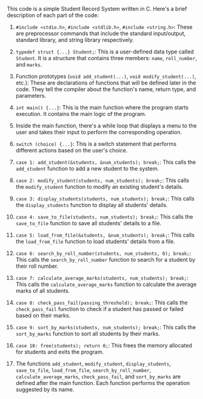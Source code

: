 This code is a simple Student Record System written in C. Here's a brief description of each part of the code:

1. `#include <stdio.h>`, `#include <stdlib.h>`, `#include <string.h>`: These are preprocessor commands that include the standard input/output, standard library, and string library respectively.

2. `typedef struct {...} Student;`: This is a user-defined data type called `Student`. It is a structure that contains three members: `name`, `roll_number`, and `marks`.

3. Function prototypes (`void add_student(...)`, `void modify_student(...)`, etc.): These are declarations of functions that will be defined later in the code. They tell the compiler about the function's name, return type, and parameters.

4. `int main() {...}`: This is the main function where the program starts execution. It contains the main logic of the program.

5. Inside the main function, there's a while loop that displays a menu to the user and takes their input to perform the corresponding operation.

6. `switch (choice) {...}`: This is a switch statement that performs different actions based on the user's choice.

7. `case 1: add_student(&students, &num_students); break;`: This calls the `add_student` function to add a new student to the system.

8. `case 2: modify_student(students, num_students); break;`: This calls the `modify_student` function to modify an existing student's details.

9. `case 3: display_students(students, num_students); break;`: This calls the `display_students` function to display all students' details.

10. `case 4: save_to_file(students, num_students); break;`: This calls the `save_to_file` function to save all students' details to a file.

11. `case 5: load_from_file(&students, &num_students); break;`: This calls the `load_from_file` function to load students' details from a file.

12. `case 6: search_by_roll_number(students, num_students, 0); break;`: This calls the `search_by_roll_number` function to search for a student by their roll number.

13. `case 7: calculate_average_marks(students, num_students); break;`: This calls the `calculate_average_marks` function to calculate the average marks of all students.

14. `case 8: check_pass_fail(passing_threshold); break;`: This calls the `check_pass_fail` function to check if a student has passed or failed based on their marks.

15. `case 9: sort_by_marks(students, num_students); break;`: This calls the `sort_by_marks` function to sort all students by their marks.

16. `case 10: free(students); return 0;`: This frees the memory allocated for students and exits the program.

17. The functions `add_student`, `modify_student`, `display_students`, `save_to_file`, `load_from_file`, `search_by_roll_number`, `calculate_average_marks`, `check_pass_fail`, and `sort_by_marks` are defined after the main function. Each function performs the operation suggested by its name.
